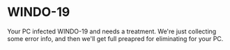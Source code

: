 # WINDO-19
Your PC infected WINDO-19 and needs a treatment.
We're just collecting some error info,
and then we'll get full preapred for eliminating for your PC.
